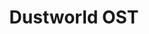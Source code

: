 ---
layout: project
title: "Dustworld OST"
blurb: Album of songs written for a game that does not exist.
year: 2021

id: dustworld
category: music
tags: music soundtrack album

album: 2515906931
album-name: Dustworld by Kimera Royal
album-link: "https://kimeraroyal.bandcamp.com/album/dustworld"

links:
    - text: "Bandcamp"
      link: "https://kimeraroyal.bandcamp.com/album/dustworld"
---